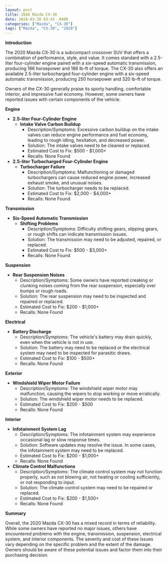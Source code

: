 ```yaml
---
layout: post
title: 2020 Mazda CX-30
date: 2024-03-30 03:43 -0400
categories: ["Mazda", "CX-30"]
tags: ["Mazda", "CX-30", "2020"]
---
```

**Introduction**

The 2020 Mazda CX-30 is a subcompact crossover SUV that offers a combination of performance, style, and value. It comes standard with a 2.5-liter four-cylinder engine paired with a six-speed automatic transmission, producing 186 horsepower and 186 lb-ft of torque. The CX-30 also offers an available 2.5-liter turbocharged four-cylinder engine with a six-speed automatic transmission, producing 250 horsepower and 320 lb-ft of torque.

Owners of the CX-30 generally praise its sporty handling, comfortable interior, and impressive fuel economy. However, some owners have reported issues with certain components of the vehicle.

**Engine**

* **2.5-liter Four-Cylinder Engine**
    * **Intake Valve Carbon Buildup**
        * Description/Symptoms: Excessive carbon buildup on the intake valves can reduce engine performance and fuel economy, leading to rough idling, hesitation, and decreased power.
        * Solution: The intake valves need to be cleaned or replaced.
        * Estimated Cost to Fix: $500 - $1,000+
        * Recalls: None Found
* **2.5-liter Turbocharged Four-Cylinder Engine**
    * **Turbocharger Failure**
        * Description/Symptoms: Malfunctioning or damaged turbochargers can cause reduced engine power, increased exhaust smoke, and unusual noises.
        * Solution: The turbocharger needs to be replaced.
        * Estimated Cost to Fix: $2,000 - $4,000+
        * Recalls: None Found

**Transmission**

* **Six-Speed Automatic Transmission**
    * **Shifting Problems**
        * Description/Symptoms: Difficulty shifting gears, slipping gears, or rough shifts can indicate transmission issues.
        * Solution: The transmission may need to be adjusted, repaired, or replaced.
        * Estimated Cost to Fix: $500 - $3,000+
        * Recalls: None Found

**Suspension**

* **Rear Suspension Noises**
    * Description/Symptoms: Some owners have reported creaking or clunking noises coming from the rear suspension, especially over bumps or rough roads.
    * Solution: The rear suspension may need to be inspected and repaired or replaced.
    * Estimated Cost to Fix: $200 - $1,000+
    * Recalls: None Found

**Electrical**

* **Battery Discharge**
    * Description/Symptoms: The vehicle's battery may drain quickly, even when the vehicle is not in use.
    * Solution: The battery may need to be replaced or the electrical system may need to be inspected for parasitic draws.
    * Estimated Cost to Fix: $100 - $500+
    * Recalls: None Found

**Exterior**

* **Windshield Wiper Motor Failure**
    * Description/Symptoms: The windshield wiper motor may malfunction, causing the wipers to stop working or move erratically.
    * Solution: The windshield wiper motor needs to be replaced.
    * Estimated Cost to Fix: $200 - $500
    * Recalls: None Found

**Interior**

* **Infotainment System Lag**
    * Description/Symptoms: The infotainment system may experience occasional lag or slow response times.
    * Solution: Software updates may resolve the issue. In some cases, the infotainment system may need to be replaced.
    * Estimated Cost to Fix: $200 - $1,000+
    * Recalls: None Found
* **Climate Control Malfunctions**
    * Description/Symptoms: The climate control system may not function properly, such as not blowing air, not heating or cooling sufficiently, or not responding to input.
    * Solution: The climate control system may need to be repaired or replaced.
    * Estimated Cost to Fix: $200 - $1,500+
    * Recalls: None Found

**Summary**

Overall, the 2020 Mazda CX-30 has a mixed record in terms of reliability. While some owners have reported no major issues, others have encountered problems with the engine, transmission, suspension, electrical system, and interior components. The severity and cost of these issues vary depending on the specific problem and the extent of the damage. Owners should be aware of these potential issues and factor them into their purchasing decision.

